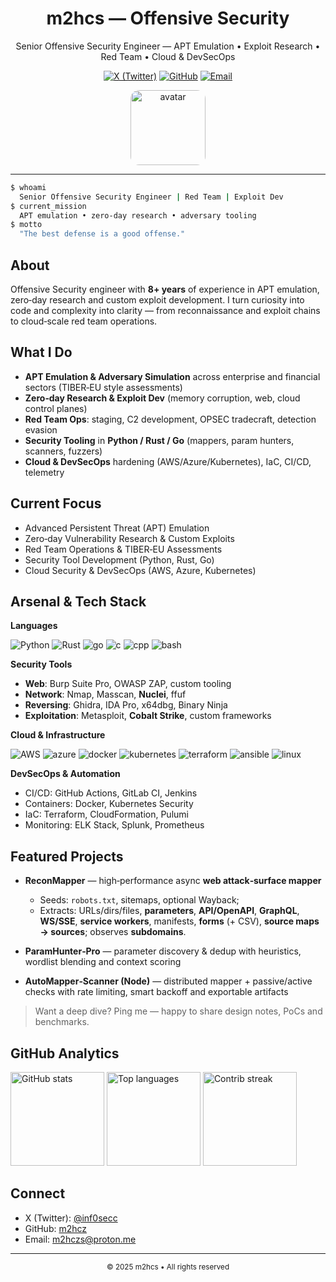 <div align="center">

# m2hcs — Offensive Security

Senior Offensive Security Engineer — APT Emulation • Exploit Research • Red Team • Cloud & DevSecOps

[![X (Twitter)](https://img.shields.io/badge/X-@inf0secc-111?logo=x\&logoColor=white)](https://x.com/inf0secc)
[![GitHub](https://img.shields.io/badge/GitHub-m2hcz-111?logo=github\&logoColor=white)](https://github.com/m2hcz)
[![Email](https://img.shields.io/badge/Email-m2hczs@proton.me-111?logo=protonmail\&logoColor=white)](mailto:m2hczs@proton.me)

<img src="https://github.com/m2hcz.png" alt="avatar" width="120" height="120" style="border-radius: 14px;" />

</div>

---

```bash
$ whoami
  Senior Offensive Security Engineer | Red Team | Exploit Dev
$ current_mission
  APT emulation • zero‑day research • adversary tooling
$ motto
  "The best defense is a good offense."
```

## About

Offensive Security engineer with **8+ years** of experience in APT emulation, zero‑day research and custom exploit development. I turn curiosity into code and complexity into clarity — from reconnaissance and exploit chains to cloud‑scale red team operations.

## What I Do

* **APT Emulation & Adversary Simulation** across enterprise and financial sectors (TIBER‑EU style assessments)
* **Zero‑day Research & Exploit Dev** (memory corruption, web, cloud control planes)
* **Red Team Ops**: staging, C2 development, OPSEC tradecraft, detection evasion
* **Security Tooling** in **Python / Rust / Go** (mappers, param hunters, scanners, fuzzers)
* **Cloud & DevSecOps** hardening (AWS/Azure/Kubernetes), IaC, CI/CD, telemetry

## Current Focus

* Advanced Persistent Threat (APT) Emulation
* Zero‑day Vulnerability Research & Custom Exploits
* Red Team Operations & TIBER‑EU Assessments
* Security Tool Development (Python, Rust, Go)
* Cloud Security & DevSecOps (AWS, Azure, Kubernetes)

## Arsenal & Tech Stack

**Languages**

![Python](https://skillicons.dev/icons?i=python\&theme=dark)
![Rust](https://skillicons.dev/icons?i=rust\&theme=dark)
![go](https://skillicons.dev/icons?i=go\&theme=dark)
![c](https://skillicons.dev/icons?i=c\&theme=dark)
![cpp](https://skillicons.dev/icons?i=cpp\&theme=dark)
![bash](https://skillicons.dev/icons?i=bash\&theme=dark)

**Security Tools**

* **Web**: Burp Suite Pro, OWASP ZAP, custom tooling
* **Network**: Nmap, Masscan, **Nuclei**, ffuf
* **Reversing**: Ghidra, IDA Pro, x64dbg, Binary Ninja
* **Exploitation**: Metasploit, **Cobalt Strike**, custom frameworks

**Cloud & Infrastructure**

![AWS](https://skillicons.dev/icons?i=aws\&theme=dark)
![azure](https://skillicons.dev/icons?i=azure\&theme=dark)
![docker](https://skillicons.dev/icons?i=docker\&theme=dark)
![kubernetes](https://skillicons.dev/icons?i=kubernetes\&theme=dark)
![terraform](https://skillicons.dev/icons?i=terraform\&theme=dark)
![ansible](https://skillicons.dev/icons?i=ansible\&theme=dark)
![linux](https://skillicons.dev/icons?i=linux\&theme=dark)

**DevSecOps & Automation**

* CI/CD: GitHub Actions, GitLab CI, Jenkins
* Containers: Docker, Kubernetes Security
* IaC: Terraform, CloudFormation, Pulumi
* Monitoring: ELK Stack, Splunk, Prometheus

## Featured Projects

* **ReconMapper** — high‑performance async **web attack‑surface mapper**

  * Seeds: `robots.txt`, sitemaps, optional Wayback;
  * Extracts: URLs/dirs/files, **parameters**, **API/OpenAPI**, **GraphQL**, **WS/SSE**, **service workers**, manifests, **forms** (+ CSV), **source maps → sources**; observes **subdomains**.
* **ParamHunter‑Pro** — parameter discovery & dedup with heuristics, wordlist blending and context scoring
* **AutoMapper‑Scanner (Node)** — distributed mapper + passive/active checks with rate limiting, smart backoff and exportable artifacts

> Want a deep dive? Ping me — happy to share design notes, PoCs and benchmarks.

## GitHub Analytics

<p align="left">
  <img src="https://github-readme-stats.vercel.app/api?username=m2hcz&show_icons=true&theme=tokyonight&include_all_commits=true&count_private=true&hide_border=true" alt="GitHub stats" height="150" />
  <img src="https://github-readme-stats.vercel.app/api/top-langs/?username=m2hcz&layout=compact&theme=tokyonight&hide_border=true" alt="Top languages" height="150" />
  <img src="https://github-readme-streak-stats.herokuapp.com/?user=m2hcz&theme=tokyonight&hide_border=true" alt="Contrib streak" height="150" />
</p>

## Connect

* X (Twitter): [@inf0secc](https://x.com/inf0secc)
* GitHub: [m2hcz](https://github.com/m2hcz)
* Email: [m2hczs@proton.me](mailto:m2hczs@proton.me)

---

<div align="center">
  <sub>© 2025 m2hcs • All rights reserved</sub>
</div>
